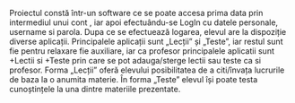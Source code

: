 Proiectul constă într-un software ce se poate accesa prima data prin intermediul unui cont , iar apoi efectuându-se LogIn cu datele personale, username si parola.
Dupa ce se efectuează logarea, elevul are la dispoziție diverse aplicații. Principalele aplicații sunt „Lecții” și „Teste”, iar restul sunt fie pentru relaxare fie auxiliare, iar ca profesor principalele aplicatii sunt +Lectii si +Teste prin care se pot adauga/sterge lectii sau teste ca si profesor.
Forma „Lecții” oferă elevului posibilitatea de a citi/învața lucrurile de baza la o anumita materie.
În forma „Teste” elevul își poate testa cunoștințele la una dintre materiile prezentate.
